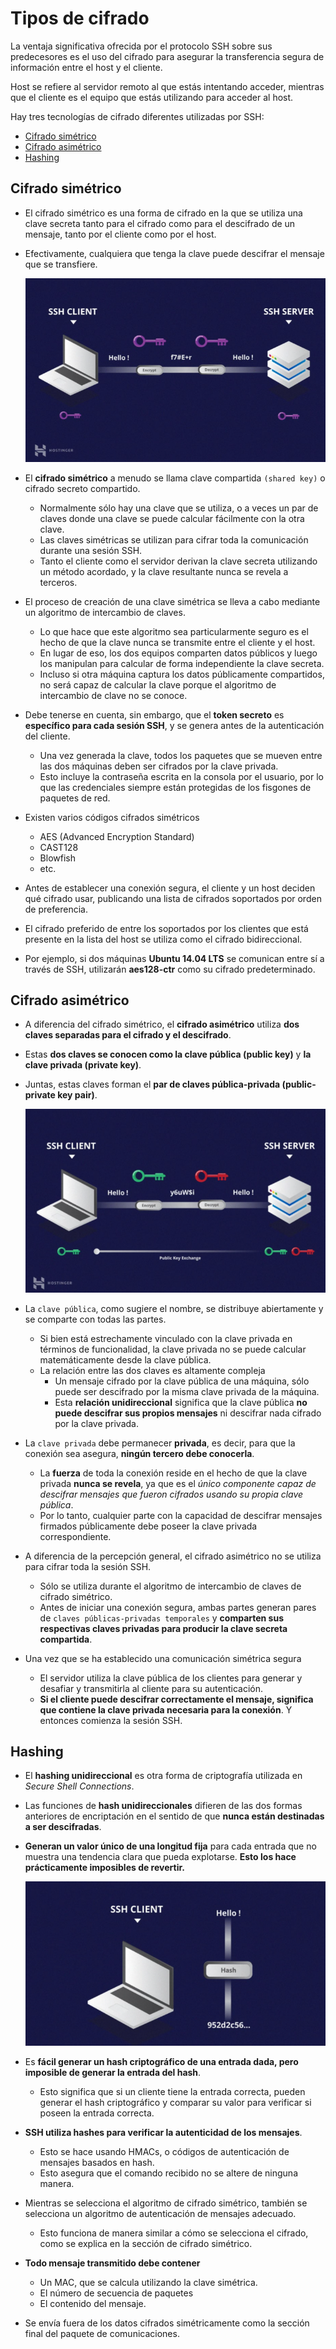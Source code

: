 # Tipos de cifrado
La ventaja significativa ofrecida por el protocolo SSH sobre sus predecesores es el uso del cifrado para asegurar la transferencia segura de información entre el host y el cliente. 

Host se refiere al servidor remoto al que estás intentando acceder, mientras que el cliente es el equipo que estás utilizando para acceder al host. 

Hay tres tecnologías de cifrado diferentes utilizadas por SSH:
- [Cifrado simétrico](##Cifrado-simétrico)
- [Cifrado asimétrico](##Cifrado-asimétrico)
- [Hashing](##Hashing)


## Cifrado simétrico
- El cifrado simétrico es una forma de cifrado en la que se utiliza una clave secreta tanto para el cifrado como para el descifrado de un mensaje, tanto por el cliente como por el host. 
- Efectivamente, cualquiera que tenga la clave puede descifrar el mensaje que se transfiere.

    ![Cifrado simétrico](img/simetrico.png)

- El **cifrado simétrico** a menudo se llama clave compartida `(shared key)` o cifrado secreto compartido. 
    - Normalmente sólo hay una clave que se utiliza, o a veces un par de claves donde una clave se puede calcular fácilmente con la otra clave.
    -  Las claves simétricas se utilizan para cifrar toda la comunicación durante una sesión SSH. 
    - Tanto el cliente como el servidor derivan la clave secreta utilizando un método acordado, y la clave resultante nunca se revela a terceros. 
- El proceso de creación de una clave simétrica se lleva a cabo mediante un algoritmo de intercambio de claves.
    - Lo que hace que este algoritmo sea particularmente seguro es el hecho de que la clave nunca se transmite entre el cliente y el host. 
    - En lugar de eso, los dos equipos comparten datos públicos  y luego los manipulan para calcular de forma independiente la clave secreta. 
    - Incluso si otra máquina captura los datos públicamente compartidos, no será capaz de calcular la clave porque el algoritmo de intercambio de clave no se conoce.

- Debe tenerse en cuenta, sin embargo, que el **token secreto** es **específico para cada sesión SSH**, y se genera antes de la autenticación del cliente. 
    - Una vez generada la clave, todos los paquetes que se mueven entre las dos máquinas deben ser cifrados por la clave privada. 
    - Esto incluye la contraseña escrita en la consola por el usuario, por lo que las credenciales siempre están protegidas de los fisgones de paquetes de red.

- Existen varios códigos cifrados simétricos
    - AES (Advanced Encryption Standard)
    - CAST128
    - Blowfish
    - etc. 
    
- Antes de establecer una conexión segura, el cliente y un host deciden qué cifrado usar, publicando una lista de cifrados soportados por orden de preferencia. 
- El cifrado preferido de entre los soportados por los clientes que está presente en la lista del host se utiliza como el cifrado bidireccional.

- Por ejemplo, si dos máquinas **Ubuntu 14.04 LTS** se comunican entre sí a través de SSH, utilizarán **aes128-ctr** como su cifrado predeterminado.

## Cifrado asimétrico
- A diferencia del cifrado simétrico, el **cifrado asimétrico** utiliza **dos claves separadas para el cifrado y el descifrado**.
- Estas **dos claves se conocen como la clave pública (public key)** y **la clave privada (private key)**. 
- Juntas, estas claves forman el **par de claves pública-privada (public-private key pair)**.

    ![Cifrado simétrico](img/asimetrico.png)

- La `clave pública`, como sugiere el nombre, se distribuye abiertamente y se comparte con todas las partes. 
    - Si bien está estrechamente vinculado con la clave privada en términos de funcionalidad, la clave privada no se puede calcular matemáticamente desde la clave pública. 
    - La relación entre las dos claves es altamente compleja
        - Un mensaje cifrado por la clave pública de una máquina, sólo puede ser descifrado por la misma clave privada de la máquina. 
        - Esta **relación unidireccional** significa que la clave pública **no puede descifrar sus propios mensajes** ni descifrar nada cifrado por la clave privada.

- La `clave privada` debe permanecer **privada**, es decir, para que la conexión sea asegura, **ningún tercero debe conocerla**. 
    - La **fuerza** de toda la conexión reside en el hecho de que la clave privada **nunca se revela**, ya que es el *único componente capaz de descifrar mensajes que fueron cifrados usando su propia clave pública*. 
    - Por lo tanto, cualquier parte con la capacidad de descifrar mensajes firmados públicamente debe poseer la clave privada correspondiente.

- A diferencia de la percepción general, el cifrado asimétrico no se utiliza para cifrar toda la sesión SSH. 
    - Sólo se utiliza durante el algoritmo de intercambio de claves de cifrado simétrico. 
    - Antes de iniciar una conexión segura, ambas partes generan pares de `claves públicas-privadas temporales` y **comparten sus respectivas claves privadas para producir la clave secreta compartida**.

- Una vez que se ha establecido una comunicación simétrica segura
    - El servidor utiliza la clave pública de los clientes para generar y desafiar y transmitirla al cliente para su autenticación. 
    - **Si el cliente puede descifrar correctamente el mensaje, significa que contiene la clave privada necesaria para la conexión**. Y entonces comienza la sesión SSH.

## Hashing

- El **hashing unidireccional** es otra forma de criptografía utilizada en *Secure Shell Connections*. 
- Las funciones de **hash unidireccionales** difieren de las dos formas anteriores de encriptación en el sentido de que **nunca están destinadas a ser descifradas**. 
- **Generan un valor único de una longitud fija** para cada entrada que no muestra una tendencia clara que pueda explotarse. **Esto los hace prácticamente imposibles de revertir.**

    ![Cifrado simétrico](img/hashing.png)

- Es **fácil generar un hash criptográfico de una entrada dada, pero imposible de generar la entrada del hash**. 
    - Esto significa que si un cliente tiene la entrada correcta, pueden generar el hash criptográfico y comparar su valor para verificar si poseen la entrada correcta.

- **SSH utiliza hashes para verificar la autenticidad de los mensajes**.    
    - Esto se hace usando HMACs, o códigos de autenticación de mensajes basados en hash. 
    - Esto asegura que el comando recibido no se altere de ninguna manera.

- Mientras se selecciona el algoritmo de cifrado simétrico, también se selecciona un algoritmo de autenticación de mensajes adecuado. 
    - Esto funciona de manera similar a cómo se selecciona el cifrado, como se explica en la sección de cifrado simétrico.

- **Todo mensaje transmitido debe contener** 
    - Un MAC, que se calcula utilizando la clave simétrica.
    - El número de secuencia de paquetes
    - El contenido del mensaje. 
- Se envía fuera de los datos cifrados simétricamente como la sección final del paquete de comunicaciones.